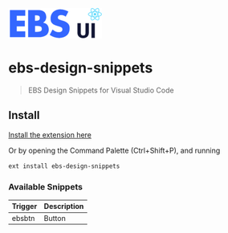 [![EBS Design](images/logo.png)](https://github.com/ebs-integrator/ebs-design)

# ebs-design-snippets

> EBS Design Snippets for Visual Studio Code

## Install

[Install the extension here](https://marketplace.visualstudio.com/items?itemName=ebs-integrator.ebs-design-snippets)

Or by opening the Command Palette (Ctrl+Shift+P), and running

```sh
ext install ebs-design-snippets
```

### Available Snippets

| Trigger | Description |
| ------- | ----------- |
| ebsbtn  | Button      |

